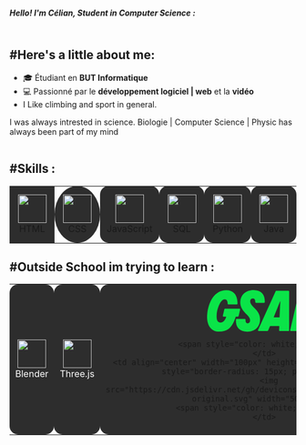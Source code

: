 <!-- Profile README -->
<h5 align="left">Hello! I'm Célian, Student in Computer Science :</h5>

<img src="https://via.placeholder.com/1x1/828282/828282" width="100%" height="1px">

## #Here's a little about me:

- 🎓 Étudiant en **BUT Informatique**
- 💻 Passionné par le **développement logiciel | web** et la **vidéo**
- I Like climbing and sport in general.
  
<p> I was always intrested in science. Biologie | Computer Science | Physic has always been part of my mind</p>

<img src="https://via.placeholder.com/1x1/828282/828282" width="100%" height="1px">

##  #Skills : 

<table align="center" width="50px" background="#2d2d2d" border-radius="15px" padding="10px">
  <tr>
    <td align="center" width="100px" height="100px" style="background:#2d2d2d; border-radius:50; padding:10px;">
      <img src="https://cdn.jsdelivr.net/gh/devicons/devicon/icons/html5/html5-original.svg" width="50px"><br>HTML
    </td>
    <td align="center" width="100px" height="100px" style="background:#2d2d2d; border-radius:150%; padding:10px;">
      <img src="https://cdn.jsdelivr.net/gh/devicons/devicon/icons/css3/css3-original.svg" width="50px"><br>CSS
    </td>
    <td align="center" width="100px" height="100px" style="background:#2d2d2d; border-radius:15px; padding:10px;">
      <img src="https://cdn.jsdelivr.net/gh/devicons/devicon/icons/javascript/javascript-original.svg" width="50px"><br>JavaScript
    </td>
    <td align="center" width="100px" height="100px" style="background:#2d2d2d; border-radius:15px; padding:10px;">
      <img src="https://cdn.jsdelivr.net/gh/devicons/devicon/icons/mysql/mysql-original.svg" width="50px"><br>SQL
    </td>
    <td align="center" width="100px" height="100px" style="background:#2d2d2d; border-radius:15px; padding:10px;">
      <img src="https://cdn.jsdelivr.net/gh/devicons/devicon/icons/python/python-original.svg" width="50px" background="#2d2d2d" border-radius="15px" padding="10px"><br>Python
    </td>
    <td align="center" width="100px" height="100px" style="background:#2d2d2d; border-radius:15px; padding:10px;">
      <img src="https://cdn.jsdelivr.net/gh/devicons/devicon/icons/java/java-original.svg" width="50px"><br>Java
    </td>
  </tr>
</table>

##  #Outside School im trying to learn : 

<table align="center">
  <tr>
    <td align="center" width="100px" height="100px" bgcolor="#2d2d2d" style="border-radius: 15px; padding: 10px;">
      <img src="https://cdn.jsdelivr.net/gh/devicons/devicon/icons/blender/blender-original.svg" width="50px"><br>
      <span style="color: white;">Blender</span>
    </td>
    <td align="center" width="100px" height="100px" bgcolor="#2d2d2d" style="border-radius: 15px; padding: 10px;">
      <img src="https://cdn.jsdelivr.net/gh/devicons/devicon/icons/threejs/threejs-original.svg" width="50px"><br>
      <span style="color: white;">Three.js</span>
    </td>
    <td align="center" width="100px" height="100px" bgcolor="#2d2d2d" style="border-radius: 15px; padding: 10px;">
      <svg xmlns="http://www.w3.org/2000/svg" width="200" fill="none" viewBox="0 0 82 30">
  <path fill="#0ae448" d="M23.81 14.013v.013l-1.075 4.665c-.058.264-.322.458-.626.458H20.81a.218.218 0 0 0-.208.155c-1.198 4.064-2.82 6.858-4.962 8.535-1.822 1.428-4.068 2.093-7.069 2.093-2.696 0-4.514-.867-6.056-2.578C.478 25.09-.364 21.388.146 16.926 1.065 8.549 5.41.096 13.776.096c2.545-.023 4.543.762 5.933 2.33 1.47 1.657 2.216 4.154 2.22 7.421a.55.55 0 0 1-.549.536h-6.13a.42.42 0 0 1-.407-.41c-.05-2.259-.72-3.36-2.052-3.36-2.35 0-3.736 3.19-4.471 4.959-1.027 2.47-1.55 5.152-1.447 7.824.049 1.244.249 2.994 1.43 3.718 1.047.643 2.541.217 3.446-.495.904-.711 1.632-1.942 1.938-3.065.043-.156.046-.277.005-.332-.043-.055-.162-.068-.253-.068h-1.574a.572.572 0 0 1-.438-.202.42.42 0 0 1-.087-.362l1.076-4.674c.053-.24.27-.42.537-.453v-.011h10.33c.024 0 .049 0 .072.005.268.034.457.284.452.556h.002Z"/>
  <path fill="#0ae448" d="M41.594 8.65a.548.548 0 0 1-.548.531H35.4c-.37 0-.679-.3-.679-.665 0-1.648-.57-2.45-1.736-2.45s-1.918.717-1.94 1.968c-.025 1.395.764 2.662 3.01 4.84 2.957 2.774 4.142 5.232 4.085 8.48C38.047 26.605 34.476 30 29.042 30c-2.775 0-4.895-.743-6.305-2.207-1.431-1.486-2.087-3.668-1.95-6.485a.548.548 0 0 1 .549-.53h5.84a.55.55 0 0 1 .422.209.48.48 0 0 1 .106.384c-.065 1.016.112 1.775.512 2.195.256.272.613.41 1.058.41 1.079 0 1.711-.763 1.735-2.09.02-1.148-.343-2.155-2.321-4.19-2.555-2.496-4.846-5.075-4.775-9.13.042-2.351.976-4.502 2.631-6.056C28.294.868 30.687 0 33.465 0c2.783.02 4.892.813 6.269 2.359 1.304 1.466 1.932 3.582 1.862 6.29h-.002Z"/>
  <path fill="#0ae448" d="m59.096 29.012.037-27.932a.525.525 0 0 0-.529-.533h-8.738c-.294 0-.423.252-.507.42L36.707 28.842v.005l-.005.006c-.14.343.126.71.497.71h6.108c.33 0 .548-.1.656-.308l1.213-2.915c.149-.388.177-.424.601-.424h5.836c.406 0 .415.008.408.405l-.131 2.71a.525.525 0 0 0 .529.532h6.17a.522.522 0 0 0 .403-.182.458.458 0 0 0 .104-.369Zm-10.81-9.326c-.057 0-.102-.001-.138-.005a.146.146 0 0 1-.13-.183c.012-.041.029-.095.053-.163l4.377-10.827c.038-.107.086-.212.136-.314.071-.145.157-.155.184-.047.023.09-.502 11.118-.502 11.118-.041.413-.06.43-.467.464l-3.509-.041h-.008l.003-.002Z"/>
  <path fill="#0ae448" d="M71.545.547h-4.639c-.245 0-.52.13-.585.422l-6.455 28.029a.423.423 0 0 0 .088.364.572.572 0 0 0 .437.202h5.798c.311 0 .525-.153.583-.418 0 0 .703-3.168.704-3.178.05-.247-.036-.439-.258-.555-.105-.054-.209-.108-.312-.163l-1.005-.522-1-.522-.387-.201a.186.186 0 0 1-.102-.17.199.199 0 0 1 .198-.194l3.178.014c.95.005 1.901-.062 2.836-.234 6.58-1.215 10.95-6.485 11.076-13.656.107-6.12-3.309-9.221-10.15-9.221l-.005.003Zm-1.579 16.68h-.124c-.278 0-.328-.03-.337-.04-.004-.007 1.833-8.073 1.834-8.084.047-.233.045-.367-.099-.446-.184-.102-2.866-1.516-2.866-1.516a.188.188 0 0 1-.101-.172.197.197 0 0 1 .197-.192h4.241c1.32.04 2.056 1.221 2.021 3.237-.061 3.492-1.721 7.09-4.766 7.214Z"/>
</svg>

      <span style="color: white;">GSAP</span>
    </td>
    <td align="center" width="100px" height="100px" bgcolor="#2d2d2d" style="border-radius: 15px; padding: 10px;">
      <img src="https://cdn.jsdelivr.net/gh/devicons/devicon/icons/unity/unity-original.svg" width="50px"><br>
      <span style="color: white;">Unity</span>
    </td>
  </tr>
</table>

